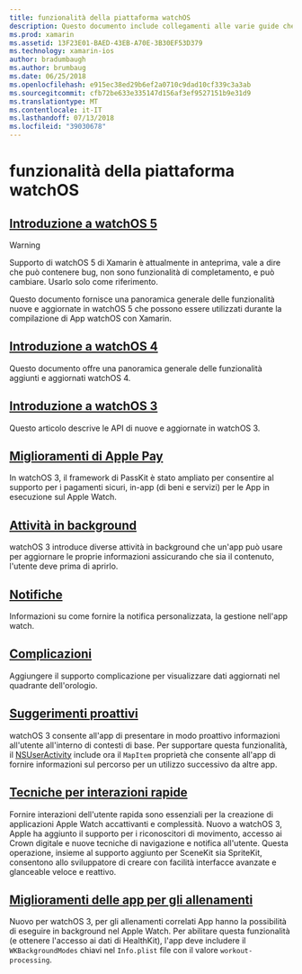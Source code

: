 ```yaml
---
title: funzionalità della piattaforma watchOS
description: Questo documento include collegamenti alle varie guide che descrivono le funzionalità della piattaforma di watchOS, ad esempio Apple Pay, notifiche, complicazioni, suggerimenti proattivi, le App per gli allenamenti e altro ancora.
ms.prod: xamarin
ms.assetid: 13F23E01-BAED-43EB-A70E-3B30EF53D379
ms.technology: xamarin-ios
author: bradumbaugh
ms.author: brumbaug
ms.date: 06/25/2018
ms.openlocfilehash: e915ec38ed29b6ef2a0710c9dad10cf339c3a3ab
ms.sourcegitcommit: cfb72be633e335147d156af3ef9527151b9e31d9
ms.translationtype: MT
ms.contentlocale: it-IT
ms.lasthandoff: 07/13/2018
ms.locfileid: "39030678"
---
```

# <a name="watchos-platform-features"></a>funzionalità della piattaforma watchOS

## <a name="introduction-to-watchos-5introduction-to-watchos5indexmd"></a>[Introduzione a watchOS 5](introduction-to-watchos5/index.md)

> [!WARNING]
> Supporto di watchOS 5 di Xamarin è attualmente in anteprima, vale a dire che può contenere bug, non sono funzionalità di completamento, e può cambiare.
> Usarlo solo come riferimento.

Questo documento fornisce una panoramica generale delle funzionalità nuove e aggiornate in watchOS 5 che possono essere utilizzati durante la compilazione di App watchOS con Xamarin.

## <a name="introduction-to-watchos-4introduction-to-watchos4md"></a>[Introduzione a watchOS 4](introduction-to-watchos4.md)

Questo documento offre una panoramica generale delle funzionalità aggiunti e aggiornati watchOS 4.

## <a name="introduction-to-watchos-3introduction-to-watchos3indexmd"></a>[Introduzione a watchOS 3](introduction-to-watchos3/index.md)

Questo articolo descrive le API di nuove e aggiornate in watchOS 3.

## <a name="apple-pay-enhancementsioswatchosplatformapple-paymd"></a>[Miglioramenti di Apple Pay](~/ios/watchos/platform/apple-pay.md)

In watchOS 3, il framework di PassKit è stato ampliato per consentire al supporto per i pagamenti sicuri, in-app (di beni e servizi) per le App in esecuzione sul Apple Watch.

## <a name="background-tasksioswatchosplatformbackground-tasksmd"></a>[Attività in background](~/ios/watchos/platform/background-tasks.md)

watchOS 3 introduce diverse attività in background che un'app può usare per aggiornare le proprie informazioni assicurando che sia il contenuto, l'utente deve prima di aprirlo.

## <a name="notificationsnotificationsmd"></a>[Notifiche](notifications.md)

Informazioni su come fornire la notifica personalizzata, la gestione nell'app watch.

## <a name="complicationscomplicationsmd"></a>[Complicazioni](complications.md)

Aggiungere il supporto complicazione per visualizzare dati aggiornati nel quadrante dell'orologio.

## <a name="proactive-suggestionsioswatchosplatformproactive-suggestionsmd"></a>[Suggerimenti proattivi](~/ios/watchos/platform/proactive-suggestions.md)

watchOS 3 consente all'app di presentare in modo proattivo informazioni all'utente all'interno di contesti di base. Per supportare questa funzionalità, il [NSUserActivity](https://developer.apple.com/reference/foundation/nsuseractivity) include ora il `MapItem` proprietà che consente all'app di fornire informazioni sul percorso per un utilizzo successivo da altre app.

## <a name="quick-interaction-techniquesioswatchosplatformquick-interaction-techniquesmd"></a>[Tecniche per interazioni rapide](~/ios/watchos/platform/quick-interaction-techniques.md)

Fornire interazioni dell'utente rapida sono essenziali per la creazione di applicazioni Apple Watch accattivanti e complessità. Nuovo a watchOS 3, Apple ha aggiunto il supporto per i riconoscitori di movimento, accesso ai Crown digitale e nuove tecniche di navigazione e notifica all'utente. Questa operazione, insieme al supporto aggiunto per SceneKit sia SpriteKit, consentono allo sviluppatore di creare con facilità interfacce avanzate e glanceable veloce e reattivo.

## <a name="workout-app-enhancementsioswatchosplatformworkout-appsmd"></a>[Miglioramenti delle app per gli allenamenti](~/ios/watchos/platform/workout-apps.md)

Nuovo per watchOS 3, per gli allenamenti correlati App hanno la possibilità di eseguire in background nel Apple Watch. Per abilitare questa funzionalità (e ottenere l'accesso ai dati di HealthKit), l'app deve includere il `WKBackgroundModes` chiavi nel `Info.plist` file con il valore `workout-processing`.
